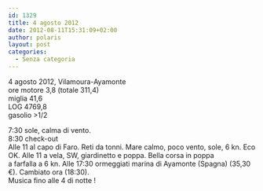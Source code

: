 ```yaml
---
id: 1329
title: 4 agosto 2012
date: 2012-08-11T15:31:09+02:00
author: polaris
layout: post
categories:
  - Senza categoria
---
```

4 agosto 2012, Vilamoura-Ayamonte  
ore motore 3,8 (totale 311,4)  
miglia 41,6  
LOG 4769,8  
gasolio >1/2

7:30 sole, calma di vento.  
8:30 check-out  
Alle 11 al capo di Faro. Reti da tonni. Mare calmo, poco vento, sole, 6 kn. Eco OK. Alle 11 a vela, SW, giardinetto e poppa. Bella corsa in poppa  
a farfalla a 6 kn. Alle 17:30 ormeggiati marina di Ayamonte (Spagna) (35,30 €). Cambiato ora (18:30).  
Musica fino alle 4 di notte !